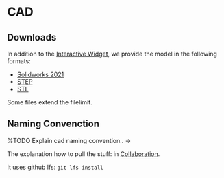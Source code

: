 # CAD 

## Downloads



In addition to the [Interactive Widget](https://helbling1.autodesk360.com/g/shares/SHd38bfQT1fb47330c99885750fe7d15459b), we provide the model in the following formats:

- [Solidworks 2021](https://github.com/Helbling-Technik/HelMoRo/tree/5-upload-and-order-cad-files/cad/solidworks) 
- [STEP](https://github.com/Helbling-Technik/HelMoRo/tree/5-upload-and-order-cad-files/cad/step) 
- [STL](https://github.com/Helbling-Technik/HelMoRo/tree/5-upload-and-order-cad-files/cad/stl) 

Some files extend the filelimit.


## Naming Convenction

%TODO Explain cad naming convention.. -> 



The explanation how to pull the stuff: in [Collaboration](../../collaboration).

It uses github lfs:
```git lfs install```